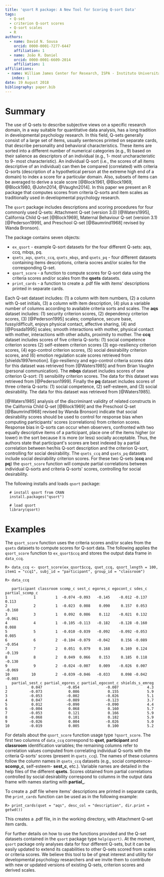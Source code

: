 ```yaml
---
title: 'qsort R package: A New Tool for Scoring Q-sort Data'
tags:
  - Q-set
  - criterion Q-sort scores
  - Q-sort scales
  - R
authors:
  - name: David N. Sousa
    orcid: 0000-0001-7277-6447
    affiliation: 1
  - name: João R. Daniel
    orcid: 0000-0001-6609-2014
    affiliation: 1
affiliations:
 - name: William James Center for Research, ISPA - Instituto Universitário
   index: 1
date: 19 August 2018
bibliography: paper.bib
---
```


# Summary

The use of Q-sets to describe subjective views on a specific research domain, in a way suitable for quantitative data analysis, has a long tradition in developmental psychology research. In this field, Q-sets generally consist of a large set of items, usually sentences printed on separate cards, that describe personality and behavioral characteristics. These items are sorted into a different number of numerical categories (e.g., 9) based on their salience as descriptors of an individual (e.g., 1- most uncharacteristic to 9- most characteristic). An individual Q-sort (i.e., the scores of all items descriptive of an individual) can then be compared (correlated) with criteria Q-sorts (description of a hypothetical person at the extreme high end of a domain) to index a score for a particular domain. Also, subsets of items can be averaged to derive a scale score [@Block1961, @Block1969, @Block1980, @John2014, @Vaughn2014]. In this paper we present an R package that computes scores from criteria Q-sorts and item scales as traditionally used in developmental psychology research.

The ``qsort`` package includes descriptions and scoring procedures for four commonly used Q-sets: Attachment Q-set (version 3.0) [@Waters1995], California Child Q-set [@Block1969], Maternal Behaviour Q-set (version 3.1) [@Pederson1999], and Preschool Q-set [@Baumrind1968] revised by Wanda Bronson).

The package contains seven objects: 

* `ex_qsort` - example Q-sort datasets for the four different Q-sets: aqs, ccq, mbqs, pq.
* `qsets_aqs`, `qsets_ccq`, `qsets_mbqs`, and `qsets_pq` - four different datasets containing items descriptions, criteria socres and/or scales for the corresponding Q-set.
* `qsort_score` -  a function to compute scores for Q-sort data using the criteria scores and/or scales from the **qsets** datasets.
* `print_cards`  - a function to create a .pdf file with items' descriptions printed in separate cards.

Each Q-set dataset includes: (1) a column with item numbers, (2) a column with Q-set initials, (3) a column with item description, (4) plus a variable number of columns according to available criteria sorts and scales. The **aqs** dataset includes: (1) security criterion scores, (2) dependency criterion scores, (3) [@Pederson1995] scales; compliance, secure base, fussy/difficult, enjoys physical contact, affective sharing, (4) and [@Posada1995] scales; smooth interactions with mother, physical contact with mother, interactions with other adults, proximity to mother. The **ccq** dataset includes scores of five criteria Q-sorts: (1) social competence criterion scores (2) self-esteem criterion scores (3) ego-resiliency criterion scores, (4) ego-control criterion scores, (5) social desirability criterion scores, and (6) emotion regulation scale scores retrieved from [shields1997emotion]. Ego-resiliency and ego-control criteria scores data for this dataset was retrieved from [@Waters1985] and from Brian Vaughn (personal communication). The **mbqs** dataset includes scores of one criterion Q-sort: (1) sensibility criterion scores. The data for this dataset was retrieved from [@Pederson1999]. Finally the **pq** dataset includes scores of three criteria Q-sorts: (1) social competence, (2) self-esteem, and (3) social desirability. The data for this dataset was retrieved from [@Waters1985].

[@Waters1985] analysis of the discriminant validity of related constructs in the California Child Q-set [@Block1969] and the Preschool Q-set [@Baumrind1968] revised by Wanda Bronson) indicate that social desirability scores should be used to control for response bias when computing participants' scores (correlations) from criterion scores. Response bias in Q-sorts can occur when observers, confronted with two equally descriptive items of a participant, place one of the items higher (or lower) in the sort because it is more (or less) socially acceptable. Thus, the authors state that participant's scores are best indexed by a partial correlation between her/his Q-sort description and the criterion Q-sort, controlling for social desirability. The ``qsets_ccq`` and ``qsets_pq`` datasets include social desirability criterion scores. For these two Q-sets (**ccq** and **pq**) the ``qsort_score`` function will compute partial correlations between individual Q-sorts and criteria Q-sorts' scores, controlling for social desirability. 

The following installs and loads ``qsort`` package:

```
  # install qsort from CRAN
  install.packages("qsort")

  # load qsort
  library(qsort)
```

# Examples

The ``qsort_score`` function uses the criteria scores and/or scales from the ``qsets`` datasets to compute scores for Q-sort data. The following applies the ``qsort_score`` function to ``ex_qsort$ccq`` and stores the output data frame in ``data_ccq``. 

```
R> data_ccq <- qsort_score(ex_qsort$ccq, qset_ccq, qsort_length = 100, item1 = "ccq1", subj_id = "participant", group_id = "classroom")

R> data_ccq

   participant classroom scomp_c sest_c egores_c egocont_c sdes_c partial_scomp_c
1            1         1  -0.074 -0.093   -0.145    -0.012 -0.137           0.113
2            2         1  -0.023  0.008    0.090     0.157  0.053          -0.160
3            3         1   0.092  0.086    0.112    -0.021  0.132          -0.061
4            4         1  -0.105 -0.113   -0.182    -0.128 -0.160           0.088
5            5         1  -0.010 -0.039   -0.092    -0.092 -0.053           0.085
6            6         2  -0.104 -0.079   -0.042     0.156 -0.089          -0.054
7            7         2   0.051  0.079    0.168     0.169  0.124          -0.139
8            8         2   0.049  0.066    0.153     0.185  0.118          -0.130
9            9         2  -0.024 -0.007    0.009    -0.026  0.007          -0.069
10          10         2  -0.039 -0.046   -0.033     0.098 -0.042          -0.003
   partial_sest_c partial_egores_c partial_egocont_c shields_s_emreg
1           0.047           -0.054            -0.007             4.3
2          -0.073            0.086             0.155             5.9
3          -0.053           -0.002            -0.026             5.1
4           0.047           -0.089            -0.123             3.7
5           0.012           -0.090            -0.090             4.4
6          -0.004            0.068             0.160             5.7
7          -0.053            0.121             0.166             5.9
8          -0.068            0.101             0.182             5.9
9          -0.026            0.004            -0.026             5.0
10         -0.019            0.005             0.100             5.2
```
For details about the ``qsort_score`` function usage type ``?qsort_score``. The first two columns of ``data_ccq`` correspond to **qset**, **participant** and **classroom** identification variables; the remaining columns refer to correlation values computed from correlating individual Q-sorts with the criteria Q-sorts' scores (present in ``qsets_ccq``). The names of these columns follow the column names in ``qsets_ccq`` datasets (e.g., social competence- **scomp_c**, self-esteem- **sest_c**, etc.). Variable names are detailed in the help files of the different **qsets**. Scores obtained from partial correlations controlled by social desirability correspond to columns in the output data frame with names starting with **partial_**. 

To create a .pdf file where items' descriptions are printed in separate cards, the `print_cards` function can be used as in the following example:

```
R> print_cards(qset = "aqs", desc_col = "description", dir.print = getwd())
```

This creates a .pdf file, in in the working directory, with Attachment Q-set item cards.

For further details on how to use the functions provided and the Q-set datasets contained in the ``qsort`` package type `help(qsort)`. At the moment, ``qsort`` package only analyses data for four different Q-sets, but it can be easily updated to extend its capabilities to other Q-sets scored from scales or criteria scores. We believe this tool to be of great interest and utility for developmental psychology researchers and we invite them to contribute with new or updated versions of existing Q-sets, criterion scores and derived scales.

